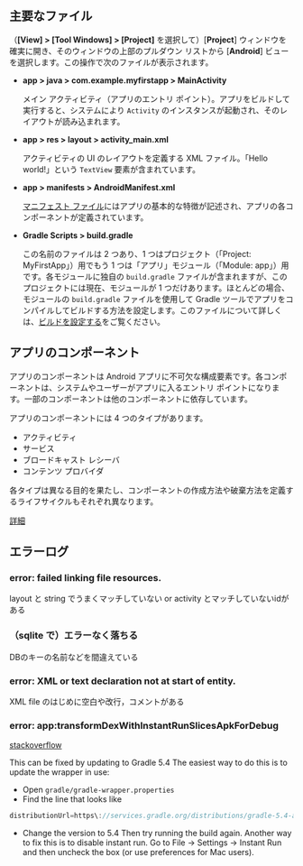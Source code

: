 ## 主要なファイル

（**[View] > [Tool Windows] > [Project]** を選択して）[**Project**] ウィンドウを確実に開き、そのウィンドウの上部のプルダウン リストから [**Android**] ビューを選択します。この操作で次のファイルが表示されます。

- **app > java > com.example.myfirstapp > MainActivity**

  メイン アクティビティ（アプリのエントリ ポイント）。アプリをビルドして実行すると、システムにより `Activity` のインスタンスが起動され、そのレイアウトが読み込まれます。

- **app > res > layout > activity_main.xml**

  アクティビティの UI のレイアウトを定義する XML ファイル。「Hello world!」という `TextView` 要素が含まれています。

- **app > manifests > AndroidManifest.xml**

  [マニフェスト ファイル](https://developer.android.com/guide/topics/manifest/manifest-intro.html?hl=JA)にはアプリの基本的な特徴が記述され、アプリの各コンポーネントが定義されています。

- **Gradle Scripts > build.gradle**

  この名前のファイルは 2 つあり、1 つはプロジェクト（「Project: MyFirstApp」）用でもう 1 つは「アプリ」モジュール（「Module: app」）用です。各モジュールに独自の `build.gradle` ファイルが含まれますが、このプロジェクトには現在、モジュールが 1 つだけあります。ほとんどの場合、モジュールの `build.gradle` ファイルを使用して Gradle ツールでアプリをコンパイルしてビルドする方法を設定します。このファイルについて詳しくは、[ビルドを設定する](https://developer.android.com/studio/build/index.html?hl=JA)をご覧ください。

  

## アプリのコンポーネント

アプリのコンポーネントは Android アプリに不可欠な構成要素です。各コンポーネントは、システムやユーザーがアプリに入るエントリ ポイントになります。一部のコンポーネントは他のコンポーネントに依存しています。

アプリのコンポーネントには 4 つのタイプがあります。

- アクティビティ
- サービス
- ブロードキャスト レシーバ
- コンテンツ プロバイダ

各タイプは異なる目的を果たし、コンポーネントの作成方法や破棄方法を定義するライフサイクルもそれぞれ異なります。

[詳細](<https://developer.android.com/guide/components/fundamentals.html?hl=JA#DeclaringComponents>)



## エラーログ

### error: failed linking file resources.

layout と string でうまくマッチしていない or activity とマッチしていないidがある



### （sqlite で）エラーなく落ちる

DBのキーの名前などを間違えている



### error: XML or text declaration not at start of entity.

XML file のはじめに空白や改行，コメントがある



### error: app:transformDexWithInstantRunSlicesApkForDebug

[stackoverflow](<https://stackoverflow.com/questions/55848601/gradle-crashes-in-apptransformdexwithinstantrunslicesapkfordebug>)

This can be fixed by updating to Gradle 5.4
The easiest way to do this is to update the wrapper in use:

- Open `gradle/gradle-wrapper.properties`
- Find the line that looks like

```java
distributionUrl=https\://services.gradle.org/distributions/gradle-5.4-all.zip
```

- Change the version to 5.4
Then try running the build again.
Another way to fix this is to disable instant run. Go to File -> Settings -> Instant Run and then uncheck the box (or use preferences for Mac users).

​		